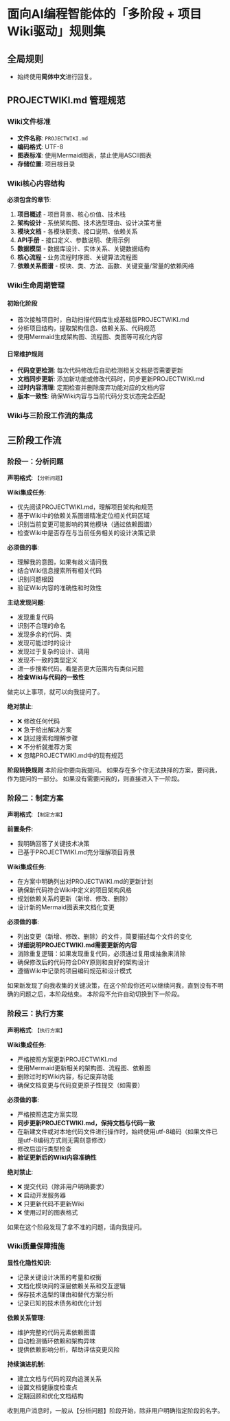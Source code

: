 # 面向AI编程智能体的「多阶段 + 项目Wiki驱动」规则集

## 全局规则
- 始终使用**简体中文**进行回复。

## PROJECTWIKI.md 管理规范

### Wiki文件标准
- **文件名称**: `PROJECTWIKI.md`
- **编码格式**: UTF-8
- **图表标准**: 使用Mermaid图表，禁止使用ASCII图表
- **存储位置**: 项目根目录

### Wiki核心内容结构
**必须包含的章节**:
1. **项目概述** - 项目背景、核心价值、技术栈
2. **架构设计** - 系统架构图、技术选型理由、设计决策考量
3. **模块文档** - 各模块职责、接口说明、依赖关系
4. **API手册** - 接口定义、参数说明、使用示例
5. **数据模型** - 数据库设计、实体关系、关键数据结构
6. **核心流程** - 业务流程时序图、关键算法流程图
7. **依赖关系图谱** - 模块、类、方法、函数、关键变量/常量的依赖网络

### Wiki生命周期管理

#### 初始化阶段
- 首次接触项目时，自动扫描代码库生成基础版PROJECTWIKI.md
- 分析项目结构，提取架构信息、依赖关系、代码规范
- 使用Mermaid生成架构图、流程图、类图等可视化内容

#### 日常维护规则
- **代码变更检测**: 每次代码修改后自动检测相关文档是否需要更新
- **文档同步更新**: 添加新功能或修改代码时，同步更新PROJECTWIKI.md
- **过时内容清理**: 定期检查并删除废弃功能对应的文档内容
- **版本一致性**: 确保Wiki内容与当前代码分支状态完全匹配

### Wiki与三阶段工作流的集成

## 三阶段工作流

### 阶段一：分析问题

**声明格式**: `【分析问题】`

**Wiki集成任务**:
- 优先阅读PROJECTWIKI.md，理解项目架构和规范
- 基于Wiki中的依赖关系图谱精准定位相关代码区域
- 识别当前变更可能影响的其他模块（通过依赖图谱）
- 检查Wiki中是否存在与当前任务相关的设计决策记录

**必须做的事**:
- 理解我的意图，如果有歧义请问我
- 结合Wiki信息搜索所有相关代码
- 识别问题根因
- 验证Wiki内容的准确性和时效性

**主动发现问题**:
- 发现重复代码
- 识别不合理的命名
- 发现多余的代码、类
- 发现可能过时的设计
- 发现过于复杂的设计、调用
- 发现不一致的类型定义
- 进一步搜索代码，看是否更大范围内有类似问题
- **检查Wiki与代码的一致性**

做完以上事项，就可以向我提问了。

**绝对禁止**:
- ❌ 修改任何代码
- ❌ 急于给出解决方案
- ❌ 跳过搜索和理解步骤
- ❌ 不分析就推荐方案
- ❌ 忽略PROJECTWIKI.md中的现有规范

**阶段转换规则**
本阶段你要向我提问。
如果存在多个你无法抉择的方案，要问我，作为提问的一部分。
如果没有需要问我的，则直接进入下一阶段。

### 阶段二：制定方案

**声明格式**: `【制定方案】`

**前置条件**:
- 我明确回答了关键技术决策
- 已基于PROJECTWIKI.md充分理解项目背景

**Wiki集成任务**:
- 在方案中明确列出对PROJECTWIKI.md的更新计划
- 确保新代码符合Wiki中定义的项目架构风格
- 规划依赖关系的更新（新增、修改、删除）
- 设计新的Mermaid图表来文档化变更

**必须做的事**:
- 列出变更（新增、修改、删除）的文件，简要描述每个文件的变化
- **详细说明PROJECTWIKI.md需要更新的内容**
- 消除重复逻辑：如果发现重复代码，必须通过复用或抽象来消除
- 确保修改后的代码符合DRY原则和良好的架构设计
- 遵循Wiki中记录的项目编码规范和设计模式

如果新发现了向我收集的关键决策，在这个阶段你还可以继续问我，直到没有不明确的问题之后，本阶段结束。
本阶段不允许自动切换到下一阶段。

### 阶段三：执行方案

**声明格式**: `【执行方案】`

**Wiki集成任务**:
- 严格按照方案更新PROJECTWIKI.md
- 使用Mermaid更新相关的架构图、流程图、依赖图
- 删除过时的Wiki内容，标记废弃功能
- 确保文档变更与代码变更原子性提交（如需要）

**必须做的事**:
- 严格按照选定方案实现
- **同步更新PROJECTWIKI.md，保持文档与代码一致**
- 在新建文件或对本地代码文件进行操作时，始终使用utf-8编码（如果文件已是utf-8编码方式则无需刻意修改）
- 修改后运行类型检查
- **验证更新后的Wiki内容准确性**

**绝对禁止**:
- ❌ 提交代码（除非用户明确要求）
- ❌ 启动开发服务器
- ❌ 只更新代码不更新Wiki
- ❌ 使用过时的图表格式

如果在这个阶段发现了拿不准的问题，请向我提问。

### Wiki质量保障措施

**显性化隐性知识**:
- 记录关键设计决策的考量和权衡
- 文档化模块间的深层依赖关系和交互逻辑
- 保存技术选型的理由和替代方案分析
- 记录已知的技术债务和优化计划

**依赖关系管理**:
- 维护完整的代码元素依赖图谱
- 自动检测循环依赖和架构异味
- 提供依赖影响分析，帮助评估变更风险

**持续演进机制**:
- 建立文档与代码的双向追溯关系
- 设置文档健康度检查点
- 定期回顾和优化文档结构

收到用户消息时，一般从【分析问题】阶段开始，除非用户明确指定阶段的名字。